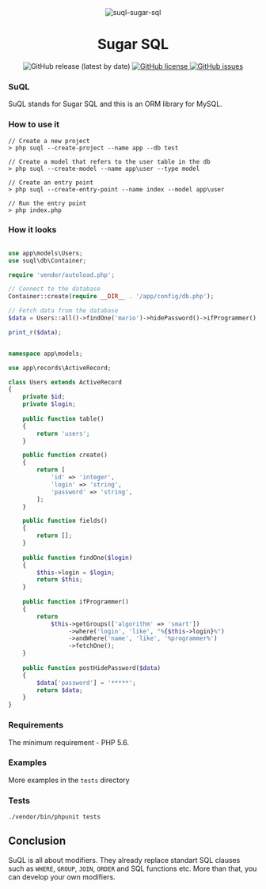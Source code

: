 <div align="center"><img src="https://i.ibb.co/NNq7DLQ/suql-sugar-sql.png" alt="suql-sugar-sql" border="0"></div>
<h1 align="center">Sugar SQL</h1>
<div align="center">
  <img src="https://img.shields.io/github/v/release/sagittaracc/suql" alt="GitHub release (latest by date)"/>
  <a href="https://github.com/sagittaracc/suql/blob/master/LICENSE">
    <img src="https://img.shields.io/github/license/sagittaracc/suql" alt="GitHub license"/>
  </a>
  <a href="https://github.com/sagittaracc/suql/issues">
    <img src="https://img.shields.io/github/issues/sagittaracc/suql" alt="GitHub issues"/>
  </a>
</div>

### SuQL
SuQL stands for Sugar SQL and this is an ORM library for MySQL.

### How to use it
```
// Create a new project
> php suql --create-project --name app --db test

// Create a model that refers to the user table in the db
> php suql --create-model --name app\user --type model

// Create an entry point
> php suql --create-entry-point --name index --model app\user

// Run the entry point
> php index.php
```

### How it looks
```php

use app\models\Users;
use suql\db\Container;

require 'vendor/autoload.php';

// Connect to the database
Container::create(require __DIR__ . '/app/config/db.php');

// Fetch data from the database
$data = Users::all()->findOne('mario')->hidePassword()->ifProgrammer();

print_r($data);
```

```php

namespace app\models;

use app\records\ActiveRecord;

class Users extends ActiveRecord
{
    private $id;
    private $login;
    
    public function table()
    {
        return 'users';
    }

    public function create()
    {
        return [
            'id' => 'integer',
            'login' => 'string',
            'password' => 'string',
        ];
    }

    public function fields()
    {
        return [];
    }
    
    public function findOne($login)
    {
        $this->login = $login;
        return $this;
    }
    
    public function ifProgrammer()
    {
        return
            $this->getGroups(['algorithm' => 'smart'])
                 ->where('login', 'like', "%{$this->login}%")
                 ->andWhere('name', 'like', '%programmer%')
                 ->fetchOne();
    }
    
    public function postHidePassword($data)
    {
        $data['password'] = '*****';
        return $data;
    }
}
```

### Requirements
The minimum requirement - PHP 5.6. 

### Examples
More examples in the ```tests``` directory

### Tests
`./vendor/bin/phpunit tests`

## Conclusion
SuQL is all about modifiers. They already replace standart SQL clauses such as `WHERE`, `GROUP`, `JOIN`, `ORDER` and SQL functions etc.
More than that, you can develop your own modifiers.
